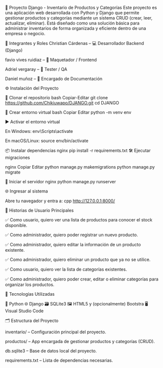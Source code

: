 🛒 Proyecto Django - Inventario de Productos y Categorías
Este proyecto es una aplicación web desarrollada con Python y Django que permite gestionar productos y categorías mediante un sistema CRUD (crear, leer, actualizar, eliminar). Está diseñado como una solución básica para administrar inventarios de forma organizada y eficiente dentro de una empresa o negocio.

👥 Integrantes y Roles
Christian Cárdenas – 💻 Desarrollador Backend (Django)

favio vives ruidiaz – 🎨 Maquetador / Frontend

Adriel vergaray  – 🧪 Tester / QA

Daniel muñoz – 📂 Encargado de Documentación

⚙️ Instalación del Proyecto

🔽 Clonar el repositorio
bash
Copiar-Editar
git clone https://github.com/Chikiuwapo/DJANGO.git
cd DJANGO

🐍 Crear entorno virtual
bash
Copiar
Editar
python -m venv env

▶️ Activar el entorno virtual

En Windows:
env\Scripts\activate

En macOS/Linux:
source env/bin/activate

📦 Instalar dependencias
nginx
pip install -r requirements.txt
🛠️ Ejecutar migraciones

nginx
Copiar
Editar
python manage.py makemigrations
python manage.py migrate

🚀 Iniciar el servidor
nginx
python manage.py runserver

🌐 Ingresar al sistema

Abre tu navegador y entra a:
cpp
http://127.0.0.1:8000/

📖 Historias de Usuario Principales

✅ Como usuario, quiero ver una lista de productos para conocer el stock disponible.

✅ Como administrador, quiero poder registrar un nuevo producto.

✅ Como administrador, quiero editar la información de un producto existente.

✅ Como administrador, quiero eliminar un producto que ya no se utilice.

✅ Como usuario, quiero ver la lista de categorías existentes.

✅ Como administrador, quiero poder crear, editar o eliminar categorías para organizar los productos.

🧩 Tecnologías Utilizadas

🐍 Python
🌐 Django
🗃️ SQLite3
🖼️ HTML5 y (opcionalmente) Bootstra
🖥️ Visual Studio Code

🗂️ Estructura del Proyecto

inventario/ – Configuración principal del proyecto.

productos/ – App encargada de gestionar productos y categorías (CRUD).

db.sqlite3 – Base de datos local del proyecto.

requirements.txt – Lista de dependencias necesarias.

